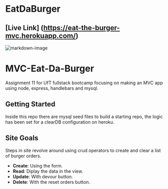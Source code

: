 # EatDaBurger
## [Live Link] (https://eat-the-burger-mvc.herokuapp.com/)

![markdown-image](public/assets/images/markdown-preview-image.png)

# MVC-Eat-Da-Burger
Assignment 11 for UfT fullstack bootcamp focusing on making an MVC app using node, express, handlebars and mysql.

## Getting Started

Inside this repo there are mysql seed files to build a starting repo, the logic has been set for a clearDB configuration on heroku.

## Site Goals

Steps in site revolve around using crud operators to create and clear a list of burger orders.

* <b>Create</b>: Using the form. <br />
* <b>Read</b>: Diplay the data in the view. <br />
* <b>Update</b>: With devour button. <br />
* <b>Delete</b>: With the reset orders button.

